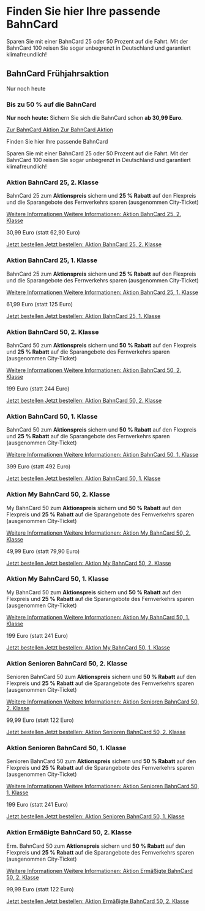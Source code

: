 Finden Sie hier Ihre passende BahnCard
==========

Sparen Sie mit einer BahnCard 25 oder 50 Prozent auf die Fahrt. Mit der BahnCard 100 reisen Sie sogar unbegrenzt in Deutschland und garantiert klimafreundlich!

BahnCard Frühjahrsaktion
----------

Nur noch heute

### Bis zu 50 % auf die BahnCard ###

**Nur noch heute:** Sichern Sie sich die BahnCard schon **ab 30,99 Euro**.

[Zur BahnCard Aktion Zur BahnCard Aktion](https://www.bahn.de/angebot/bahncard/aktionen/bc-fruehjahrsaktion)

Finden Sie hier Ihre passende BahnCard

Sparen Sie mit einer BahnCard 25 oder 50 Prozent auf die Fahrt. Mit der BahnCard 100 reisen Sie sogar unbegrenzt in Deutschland und garantiert klimafreundlich!

### Aktion BahnCard 25, 2. Klasse ###

 BahnCard 25 zum **Aktionspreis** sichern und **25 % Rabatt** auf den Flexpreis und die Sparangebote des Fernverkehrs sparen (ausgenommen City-Ticket)

[Weitere Informationen Weitere Informationen: Aktion BahnCard 25, 2. Klasse](https://www.bahn.de/angebot/bahncard/aktion-bahncard25-2-klasse)

30,99 Euro (statt 62,90 Euro)

[Jetzt bestellen Jetzt bestellen: Aktion BahnCard 25, 2. Klasse](https://www.bahn.de/buchung/katalog/BC/FVKBACI00001O231)

### Aktion BahnCard 25, 1. Klasse ###

 BahnCard 25 zum **Aktionspreis** sichern und **25 % Rabatt** auf den Flexpreis und die Sparangebote des Fernverkehrs sparen (ausgenommen City-Ticket)

[Weitere Informationen Weitere Informationen: Aktion BahnCard 25, 1. Klasse](https://www.bahn.de/angebot/bahncard/aktion-bahncard25-1-klasse)

61,99 Euro (statt 125 Euro)

[Jetzt bestellen Jetzt bestellen: Aktion BahnCard 25, 1. Klasse](https://www.bahn.de/buchung/katalog/BC/FVKBACI00001O131)

### Aktion BahnCard 50, 2. Klasse ###

 BahnCard 50 zum **Aktionspreis** sichern und **50 % Rabatt** auf den Flexpreis und **25 % Rabatt** auf die Sparangebote des Fernverkehrs sparen (ausgenommen City-Ticket)

[Weitere Informationen Weitere Informationen: Aktion BahnCard 50, 2. Klasse](https://www.bahn.de/angebot/bahncard/aktion-bahncard50-2-klasse)

199 Euro (statt 244 Euro)

[Jetzt bestellen Jetzt bestellen: Aktion BahnCard 50, 2. Klasse](https://www.bahn.de/buchung/katalog/BC/FVKBACI00001O230)

### Aktion BahnCard 50, 1. Klasse ###

 BahnCard 50 zum **Aktionspreis** sichern und **50 % Rabatt** auf den Flexpreis und **25 % Rabatt** auf die Sparangebote des Fernverkehrs sparen (ausgenommen City-Ticket)

[Weitere Informationen Weitere Informationen: Aktion BahnCard 50, 1. Klasse](https://www.bahn.de/angebot/bahncard/aktion-bahncard50-1-klasse)

399 Euro (statt 492 Euro)

[Jetzt bestellen Jetzt bestellen: Aktion BahnCard 50, 1. Klasse](https://www.bahn.de/buchung/katalog/BC/FVKBACI00001O130)

### Aktion My BahnCard 50, 2. Klasse ###

 My BahnCard 50 zum **Aktionspreis** sichern und **50 % Rabatt** auf den Flexpreis und **25 % Rabatt** auf die Sparangebote des Fernverkehrs sparen (ausgenommen City-Ticket)

[Weitere Informationen Weitere Informationen: Aktion My BahnCard 50, 2. Klasse](https://www.bahn.de/angebot/bahncard/bahncard50/aktion-mybahncard-2-klasse)

49,99 Euro (statt 79,90 Euro)

[Jetzt bestellen Jetzt bestellen: Aktion My BahnCard 50, 2. Klasse](https://www.bahn.de/buchung/katalog/BC/FVKBACI00001O227)

### Aktion My BahnCard 50, 1. Klasse ###

 My BahnCard 50 zum **Aktionspreis** sichern und **50 % Rabatt** auf den Flexpreis und **25 % Rabatt** auf die Sparangebote des Fernverkehrs sparen (ausgenommen City-Ticket)

[Weitere Informationen Weitere Informationen: Aktion My BahnCard 50, 1. Klasse](https://www.bahn.de/angebot/bahncard/bahncard50/aktion-mybahncard-1-klasse)

199 Euro (statt 241 Euro)

[Jetzt bestellen Jetzt bestellen: Aktion My BahnCard 50, 1. Klasse](https://www.bahn.de/buchung/katalog/BC/FVKBACI00001O127)

### Aktion Senioren BahnCard 50, 2. Klasse ###

 Senioren BahnCard 50 zum **Aktionspreis** sichern und **50 % Rabatt** auf den Flexpreis und **25 % Rabatt** auf die Sparangebote des Fernverkehrs sparen (ausgenommen City-Ticket)

[Weitere Informationen Weitere Informationen: Aktion Senioren BahnCard 50, 2. Klasse](https://www.bahn.de/angebot/bahncard/bahncard50/aktion-seniorenbahncard-2-klasse)

99,99 Euro (statt 122 Euro)

[Jetzt bestellen Jetzt bestellen: Aktion Senioren BahnCard 50, 2. Klasse](https://www.bahn.de/buchung/katalog/BC/FVKBACI00001O226)

### Aktion Senioren BahnCard 50, 1. Klasse ###

 Senioren BahnCard 50 zum **Aktionspreis** sichern und **50 % Rabatt** auf den Flexpreis und **25 % Rabatt** auf die Sparangebote des Fernverkehrs sparen (ausgenommen City-Ticket)

[Weitere Informationen Weitere Informationen: Aktion Senioren BahnCard 50, 1. Klasse](https://www.bahn.de/angebot/bahncard/bahncard50/aktion-seniorenbahncard-1-klasse)

199 Euro (statt 241 Euro)

[Jetzt bestellen Jetzt bestellen: Aktion Senioren BahnCard 50, 1. Klasse](https://www.bahn.de/buchung/katalog/BC/FVKBACI00001O126)

### Aktion Ermäßigte BahnCard 50, 2. Klasse ###

 Erm. BahnCard 50 zum **Aktionspreis** sichern und **50 % Rabatt** auf den Flexpreis und **25 % Rabatt** auf die Sparangebote des Fernverkehrs sparen (ausgenommen City-Ticket)

[Weitere Informationen Weitere Informationen: Aktion Ermäßigte BahnCard 50, 2. Klasse](https://www.bahn.de/angebot/bahncard/aktion-ermaessigtebahncard50-2-klasse)

99,99 Euro (statt 122 Euro)

[Jetzt bestellen Jetzt bestellen: Aktion Ermäßigte BahnCard 50, 2. Klasse](https://www.bahn.de/buchung/katalog/BC/FVKBACI00001O228)
